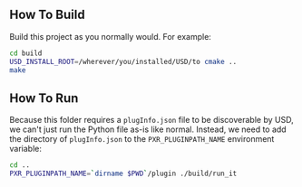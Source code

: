 ## How To Build

Build this project as you normally would. For example:

```bash
cd build
USD_INSTALL_ROOT=/wherever/you/installed/USD/to cmake ..
make
```


## How To Run

Because this folder requires a `plugInfo.json` file to be discoverable
by USD, we can't just run the Python file as-is like normal.
Instead, we need to add the directory of `plugInfo.json` to the
`PXR_PLUGINPATH_NAME` environment variable:

```bash
cd ..
PXR_PLUGINPATH_NAME=`dirname $PWD`/plugin ./build/run_it
```
